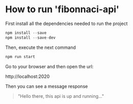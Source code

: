 # How to run 'fibonnaci-api'

First install all the dependencies needed to run the project

```javascript
npm install --save
npm install --save-dev
```

Then, execute the next command

```javascript
npm run start
```

Go to your browser and then open the url:

http://localhost:2020

Then you can see a message response

> "Hello there, this api is up and running..."

